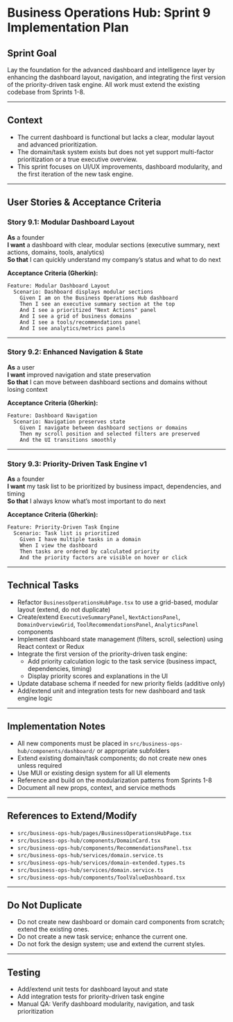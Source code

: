 # Business Operations Hub: Sprint 9 Implementation Plan

## Sprint Goal

Lay the foundation for the advanced dashboard and intelligence layer by enhancing the dashboard layout, navigation, and integrating the first version of the priority-driven task engine. All work must extend the existing codebase from Sprints 1-8.

---

## Context

- The current dashboard is functional but lacks a clear, modular layout and advanced prioritization.
- The domain/task system exists but does not yet support multi-factor prioritization or a true executive overview.
- This sprint focuses on UI/UX improvements, dashboard modularity, and the first iteration of the new task engine.

---

## User Stories & Acceptance Criteria

### Story 9.1: Modular Dashboard Layout

**As** a founder  
**I want** a dashboard with clear, modular sections (executive summary, next actions, domains, tools, analytics)  
**So that** I can quickly understand my company’s status and what to do next

**Acceptance Criteria (Gherkin):**
```
Feature: Modular Dashboard Layout
  Scenario: Dashboard displays modular sections
    Given I am on the Business Operations Hub dashboard
    Then I see an executive summary section at the top
    And I see a prioritized "Next Actions" panel
    And I see a grid of business domains
    And I see a tools/recommendations panel
    And I see analytics/metrics panels
```

---

### Story 9.2: Enhanced Navigation & State

**As** a user  
**I want** improved navigation and state preservation  
**So that** I can move between dashboard sections and domains without losing context

**Acceptance Criteria (Gherkin):**
```
Feature: Dashboard Navigation
  Scenario: Navigation preserves state
    Given I navigate between dashboard sections or domains
    Then my scroll position and selected filters are preserved
    And the UI transitions smoothly
```

---

### Story 9.3: Priority-Driven Task Engine v1

**As** a founder  
**I want** my task list to be prioritized by business impact, dependencies, and timing  
**So that** I always know what’s most important to do next

**Acceptance Criteria (Gherkin):**
```
Feature: Priority-Driven Task Engine
  Scenario: Task list is prioritized
    Given I have multiple tasks in a domain
    When I view the dashboard
    Then tasks are ordered by calculated priority
    And the priority factors are visible on hover or click
```

---

## Technical Tasks

- Refactor `BusinessOperationsHubPage.tsx` to use a grid-based, modular layout (extend, do not duplicate)
- Create/extend `ExecutiveSummaryPanel`, `NextActionsPanel`, `DomainOverviewGrid`, `ToolRecommendationsPanel`, `AnalyticsPanel` components
- Implement dashboard state management (filters, scroll, selection) using React context or Redux
- Integrate the first version of the priority-driven task engine:
  - Add priority calculation logic to the task service (business impact, dependencies, timing)
  - Display priority scores and explanations in the UI
- Update database schema if needed for new priority fields (additive only)
- Add/extend unit and integration tests for new dashboard and task engine logic

---

## Implementation Notes

- All new components must be placed in `src/business-ops-hub/components/dashboard/` or appropriate subfolders
- Extend existing domain/task components; do not create new ones unless required
- Use MUI or existing design system for all UI elements
- Reference and build on the modularization patterns from Sprints 1-8
- Document all new props, context, and service methods

---

## References to Extend/Modify

- `src/business-ops-hub/pages/BusinessOperationsHubPage.tsx`
- `src/business-ops-hub/components/DomainCard.tsx`
- `src/business-ops-hub/components/RecommendationsPanel.tsx`
- `src/business-ops-hub/services/domain.service.ts`
- `src/business-ops-hub/services/domain-extended.types.ts`
- `src/business-ops-hub/services/domain.service.ts`
- `src/business-ops-hub/components/ToolValueDashboard.tsx`

---

## Do Not Duplicate

- Do not create new dashboard or domain card components from scratch; extend the existing ones.
- Do not create a new task service; enhance the current one.
- Do not fork the design system; use and extend the current styles.

---

## Testing

- Add/extend unit tests for dashboard layout and state
- Add integration tests for priority-driven task engine
- Manual QA: Verify dashboard modularity, navigation, and task prioritization
